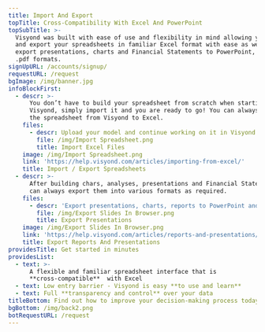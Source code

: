 ```yaml
---
title: Import And Export
topTitle: Cross-Compatibility With Excel And PowerPoint
topSubTitle: >-
  Visyond was built with ease of use and flexibility in mind allowing you import
  and export your spreadsheets in familiar Excel format with ease as well as
  export presentations, charts and Financial Statements to PowerPoint, image or
  .pdf formats.
signUpURL: /accounts/signup/
requestURL: /request
bgImage: /img/banner.jpg
infoBlockFirst:
  - descr: >-
      You don’t have to build your spreadsheet from scratch when starting with
      Visyond, simply import it and you are ready to go! You can always export
      the spreadsheet from Visyond to Excel.
    files:
      - descr: Upload your model and continue working on it in Visyond.
        file: /img/Import Spreadsheet.png
        title: Import Excel Files
    image: /img/Import Spreadsheet.png
    link: 'https://help.visyond.com/articles/importing-from-excel/'
    title: Import / Export Spreadsheets
  - descr: >-
      After building chars, analyses, presentations and Financial Statements you
      can always export them into various formats as required.
    files:
      - descr: 'Export presentations, charts, reports to PowerPoint and other formats.'
        file: /img/Export Slides In Browser.png
        title: Export Presentations
    image: /img/Export Slides In Browser.png
    link: 'https://help.visyond.com/articles/reports-and-presentations/'
    title: Export Reports And Presentations
providesTitle: Get started in minutes
providesList:
  - text: >-
      A flexible and familiar spreadsheet interface that is
      **cross-compatible**  with Excel
  - text: Low entry barrier - Visyond is easy **to use and learn**
  - text: Full **transparency and control** over your data
titleBottom: Find out how to improve your decision-making process today
bgBottom: /img/back2.png
botRequestURL: /request
---
```



